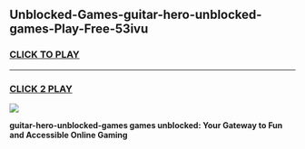 
## Unblocked-Games-guitar-hero-unblocked-games-Play-Free-53ivu
<h3>
<a href="https://premium76.site?title=guitar-hero-unblocked-games&ref=18A1">CLICK TO PLAY</a></h3>
<hr>

<h3>
<a href="https://premium76.site?title=guitar-hero-unblocked-games&ref=18A1">CLICK 2 PLAY</a>
  
</h3>

<a href="https://premium76.site?title=guitar-hero-unblocked-games&ref=18A1"><img src="https://clearcache.store/games.png"></a>


**guitar-hero-unblocked-games games unblocked: Your Gateway to Fun and Accessible Online Gaming**
